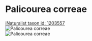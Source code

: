 
Palicourea correae
==================
  
[iNaturalist taxon id: 1203557](https://www.inaturalist.org/taxa/1203557)  
![Palicourea correae](https://inaturalist-open-data.s3.amazonaws.com/photos/30106836/medium.jpg)  
![Palicourea correae](https://inaturalist-open-data.s3.amazonaws.com/photos/30106600/medium.jpg)